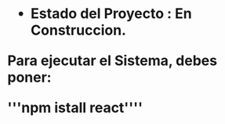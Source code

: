 <h1 Sistema de Registro 2025 </h1>

- Estado del Proyecto : En Construccion.

Para ejecutar el Sistema, debes poner:

'''npm istall react''''
